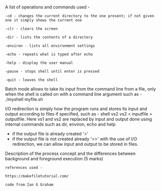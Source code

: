 A list of operations and commands used - 

    -cd - changes the current directory to the one present; if not given one it simply shows the current one

    -clr - clears the screen

    -dir - lists the contents of a directory

    -environ - lists all environment settings 

    -echo - repeats what is typed after echo

    -help - display the user manual 

    -pause - stops shell until enter is pressed

    -quit - leaves the shell


Batch mode allows to take its input from the command line from a file, only when the shell is called on with a command line argument such as - ./myshell myfile.sh


I/O redirection is simply how the program runs and stores its input and output according to files if specified, such as -  shell vs2 vs2 < inputfile > outputfile. Here vs1 and vs2 are replaced by input and output done using internal commands such as dir, environ, echo and help
- if the output file is already created '>'
- if the output file is not created already '>>'
with the use of I/O redirection, we can allow input and output to be stored in files.

Description of the process concept and the differences between background and foreground execution (5 marks)

    references used - 

    https://makefiletutorial.com/

    code from Ian G Graham